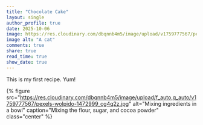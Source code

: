 ```yaml
---
title: "Chocolate Cake"
layout: single
author_profile: true
date: 2025-10-06
image: https://res.cloudinary.com/dbqnnb4m5/image/upload/v1759777567/pexels-wolpido-1472999_cg4q2z.jpg
image alt: "A cat"
comments: true
share: true
read_time: true
show_date: true
---
```

This is my first recipe. Yum!

{% figure
   src="https://res.cloudinary.com/dbqnnb4m5/image/upload/f_auto,q_auto/v1759777567/pexels-wolpido-1472999_cg4q2z.jpg"
   alt="Mixing ingredients in a bowl"
   caption="Mixing the flour, sugar, and cocoa powder"
   class="center" %}
